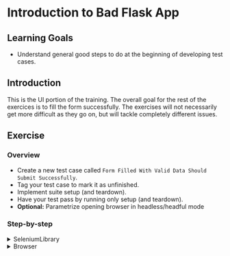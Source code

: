 # Introduction to Bad Flask App

## Learning Goals

- Understand general good steps to do at the beginning of developing
test cases.

## Introduction

This is the UI portion of the training. The overall goal for the rest of
the exercices is to fill the form successfully. The exercises will not necessarily get
more difficult as they go on, but will tackle completely different issues.

## Exercise

### Overview

- Create a new test case called `Form Filled With Valid Data Should Submit Successfully`.
- Tag your test case to mark it as unfinished.
- Implement suite setup (and teardown).
- Have your test pass by running only setup (and teardown).
- **Optional:** Parametrize opening browser in headless/headful mode

### Step-by-step

<details>
  <summary>SeleniumLibrary</summary>

**Create your test case.**

In the following exercises, we're going to write all our keywords into `bad_flask_app.robot` file
in the `resources` directory and our only test case into the `form.robot` file.

> Remember that the `bad_flask_app.robot` file is in the `resources` folder, so the resource file
> is imported with a relative path. Also, we've named our resource file based on the application
> we're testing and our test suite file based on the type of actions we're going to do with the
> application.

A test suite file is no use without any test cases. Each test case should have a descriptive name.
Our goal is to submit the form successfully, so a name like `Form Filled With Valid Data Should
Submit Successfully` is a good name. A test case should also have at least one step. For now, you
can add `No Operation` call to your test case, just to make sure it runs.

- Create a test case called `Form Filled With Valid Data Should Submit Successfully` to your test suite.
- Add `No Operation` call into your case.

It's a good practice to separate ready tests from unfinished ones, so that CI won't run your unfinished
tests. Tags are the best way to do this. Your CI run should have some `--exclude` (or `-e`) flag to
exclude unfinished tests. The tag name can be whatever is clear enough, but `wip` (work in progress)
is commonly used to indicate this.

- Add a `wip` tag to your test case.

> :bulb: Tags need be defined with a `[Tags]` at the beginning of your test case.

---

**Implement setup and teardown.**

Our goal is to fill the form in a website. Opening a browser is a relatively time consuming task
and it's not really part of our test, so we should add that to our `Suite Setup` in the `Settings`
table of our test suite file. In order to avoid having too much detail in our test suite, we can
add that call to our resource file. Also, our browser should close at the end of our test suite, so
we can add a `Suite Teardown` as well to do that.

Since we're dealing with browsers, we need to remember to add `SeleniumLibrary` as a `Library` in
the files we call its keywords directly. We're creating a custom keyword to our resource file and
we can close the browser directly without having any details in our test suite file, we should add
the `Library` import to both files, even though having it only once would work. Resourcing and
importing all the files our file is calling directly makes it easier to jump between keywords and
we don't need to guess where a particular keyword is implemented.

- Create a keyword that opens your browser to Bad Flask App (should be running on `localhost:5000`)
to your resource file.
- Add `Suite Setup` and `Suite Teardown` to your test suite file.

> We're going to write only a single test throughout this training, so a `Test Setup` and a
`Test Teardown` would've been perfectly fine in _this_ particular case as well. However, it's best
practice to open and close a browser only once during your test suite, so they're better to be put
in `Suite Setup` and `Suite Teardown`. This way we ensure the browser is opened and closed only
once, if we decided to expand our test suite.
>
> While debugging a test case, you might actually want to leave the browser open. You can use the
`Pause Execution` keyword from the [Dialogs](http://robotframework.org/robotframework/latest/libraries/Dialogs.html)
library for this purpose. This will give you a popup when you reach the
keyword and nothing will happen in the test case until you manually
close the popup.

</details>

<details>
  <summary>Browser</summary>

**Create your test case.**

In the following exercises, we're going to write all our keywords into `bad_flask_app.robot` file
in the `resources` directory and our only test case into the `form.robot` file.

> Remember that the `bad_flask_app.robot` file is in the `resources` folder, so the resource file
> is imported with a relative path. Also, we've named our resource file based on the application
> we're testing and our test suite file based on the type of actions we're going to do with the
> application.

A test suite file is no use without any test cases. Each test case should have a descriptive name.
Our goal is to submit the form successfully, so a name like `Form Filled With Valid Data Should
Submit Successfully` is a good name. A test case should also have at least one step. For now, you
can add `No Operation` call to your test case, just to make sure it runs.

- Create a test case called `Form Filled With Valid Data Should Submit Successfully` to your test suite.
- Add `No Operation` call into your case.

It's a good practice to separate ready tests from unfinished ones, so that CI won't run your unfinished
tests. Tags are the best way to do this. Your CI run should have some `--exclude` (or `-e`) flag to
exclude unfinished tests. The tag name can be whatever is clear enough, but `wip` (work in progress)
is commonly used to indicate this.

- Add a `wip` tag to your test case.

> :bulb: Tags need be defined with a `[Tags]` at the beginning of your test case.

---

**Implement setup and teardown.**

Our goal is to fill the form in a website. Opening a browser is a relatively time consuming task
and it's not really part of our test, so we should add that to our `Suite Setup` in the `Settings`
table of our test suite file.

Since we're dealing with browser, we need to add `Browser` as a `Library` to our resource file.

Browser library automatically closes the browser after the test or suite has finished, to we don't
need to handle closing the browser separately.

- Create a keyword called `Open Browser To Our Application` to your resource file.
- Call `New Page` on your new keyword to open Bad Flask App (should be running on `localhost:5000`).
- Add `Suite Setup` to your test suite file to call your new keyword.

> :bulb: If you completed [exercise 01](./01-rest-api.md) with Browser library, you already have your
> library import ready in your resource file.
>
> :bulb: If you're running your server with Docker, you might need to use the Docker-machine's
> IP address instead of `localhost`. You can find the docker-machine IP address by using
> `docker inspect <container_name>`.
>
> We're going to write only a single test throughout this training, so a `Test Setup` and a
`Test Teardown` would've been perfectly fine in _this_ particular case as well. However, it's best
practice to open and close a browser only once during your test suite, so they're better to be put
in `Suite Setup` and `Suite Teardown`. This way we ensure the browser is opened and closed only
once, if we decided to expand our test suite.
>
> While debugging a test case, you might actually want to leave the browser open. You can use the
`Pause Execution` keyword from the [Dialogs](http://robotframework.org/robotframework/latest/libraries/Dialogs.html)
library for this purpose. This will give you a popup when you reach the
keyword and nothing will happen in the test case until you manually
close the popup.

---

**Optional: Parametrize opening browser to headless or headful mode.**

By default Browser library opens browsers in a headless state. We need to specifically open it in a
headful state if we want to see what is happening during the test. It's not necessary for the final
test, but it makes debugging a lot easier to see what the tests are doing. `New Page` calls `New Browser`
with default parameters if called without `New Browser`. This means we need to separately call
`New Browser` with `headless=${FALSE}` before calling `New Page`.

Let's take that one step further. Especially if the same keyword is being called by both UI and API tests
we don't really want to see the browser open during the API tests. We can parametrize opening in headless
state and have it open headless by default and we can then just use `headless=${FALSE}` in our `Suite Setup`
while we're debugging.

- Add `headless` parameter to `Open Browser To Our Application` keyword and give it `${TRUE}` as a default
value.
- Add call to `New Browser` before `New Page` and give it the parameter `headless=${headless}`.
- Add a parameter to your `Suite Setup` to set `headless=${TRUE}`.

</details>
